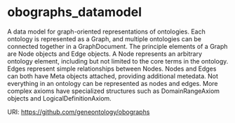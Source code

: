 # obographs_datamodel

A data model for graph-oriented representations of ontologies. Each ontology is represented as a Graph, and multiple ontologies can be connected together in a GraphDocument.
The principle elements of a Graph are Node objects and Edge objects. A Node represents an arbitrary ontology element, including but not limited to the core terms in the ontology. Edges represent simple relationships between Nodes. Nodes and Edges can both have Meta objects attached, providing additional metedata.
Not everything in an ontology can be represented as nodes and edges. More complex axioms have specialized structures such as DomainRangeAxiom objects and LogicalDefinitionAxiom.

URI: https://github.com/geneontology/obographs

